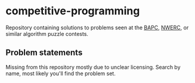 # competitive-programming

Repository containing solutions to problems seen at the [BAPC](https://bapc.eu), [NWERC](https://nwerc.eu), or similar algorithm puzzle contests.

## Problem statements

Missing from this repository mostly due to unclear licensing. Search by name, most likely you'll find the problem set.
